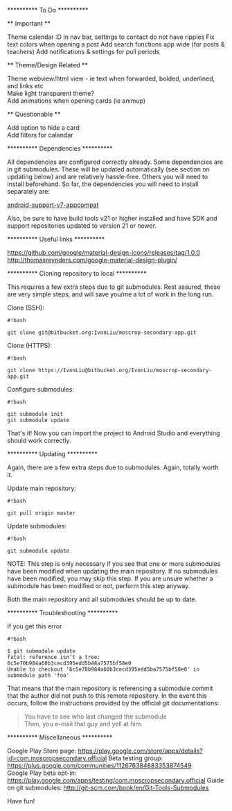 ********** To Do **********

** Important **

Theme calendar :D
In nav bar, settings to contact do not have ripples
Fix text colors when opening a post
Add search functions app wide (for posts & teachers)
Add notifications & settings for pull periods

** Theme/Design Related **

Theme webview/html view - ie text when forwarded, bolded, underlined, and links etc  
Make light transparent theme?  
Add animations when opening cards (ie animup)

** Questionable **

Add option to hide a card  
Add filters for calendar

********** Dependencies **********

All dependencies are configured correctly already. Some dependencies are in git submodules. These will be updated automatically (see section on updating below) and are relatively hassle-free. Others you will need to install beforehand. So far, the dependencies you will need to install separately are:

[android-support-v7-appcompat](https://developer.android.com/tools/support-library/setup.html)

Also, be sure to have build tools v21 or higher installed and have SDK and support repositories updated to version 21 or newer.

********** Useful links **********

https://github.com/google/material-design-icons/releases/tag/1.0.0
http://thomasreynders.com/google-material-design-plugin/

********** Cloning repository to local **********

This requires a few extra steps due to git submodules. Rest assured, these are very simple steps, and will save you/me a lot of work in the long run.

Clone (SSH):

```
#!bash

git clone git@bitbucket.org:IvonLiu/moscrop-secondary-app.git
```

Clone (HTTPS):

```
#!bash

git clone https://IvonLiu@bitbucket.org/IvonLiu/moscrop-secondary-app.git
```

Configure submodules:

```
#!bash

git submodule init
git submodule update
```

That's it! Now you can import the project to Android Studio and everything should work correctly. 

********** Updating **********

Again, there are a few extra steps due to submodules. Again, totally worth it.

Update main repository:

```
#!bash

git pull origin master
```

Update submodules:

```
#!bash

git submodule update
```

NOTE: This step is only necessary if you see that one or more submodules have been modified when updating the main repository. If no submodules have been modified, you may skip this step. If you are unsure whether a submodule has been modified or not, perform this step anyway. 

Both the main repository and all submodules should be up to date.

********** Troubleshooting **********

If you get this error

```
#!bash

$ git submodule update
fatal: reference isn’t a tree: 6c5e70b984a60b3cecd395edd5b48a7575bf58e0
Unable to checkout '6c5e70b984a60b3cecd395edd5ba7575bf58e0' in submodule path 'foo'
```

That means that the main repository is referencing a submodule commit that the author did not push to this remote repository. In the event this occurs, follow the instructions provided by the official git documentations:

> You have to see who last changed the submodule  
> Then, you e-mail that guy and yell at him.

********** Miscellaneous **********

Google Play Store page: https://play.google.com/store/apps/details?id=com.moscropsecondary.official
Beta testing group: https://plus.google.com/communities/112676384883353874549  
Google Play beta opt-in: https://play.google.com/apps/testing/com.moscropsecondary.official
Guide on git submodules: http://git-scm.com/book/en/Git-Tools-Submodules

Have fun!
